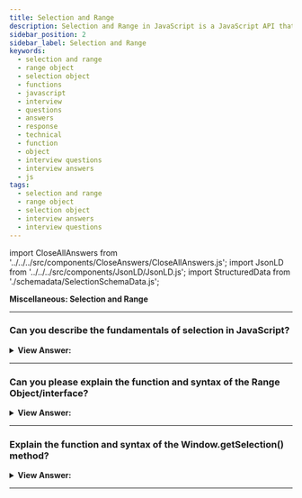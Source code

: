 ```yaml
---
title: Selection and Range
description: Selection and Range in JavaScript is a JavaScript API that allows you to select text in a document. - JavaScript Interview Questions & Answers
sidebar_position: 2
sidebar_label: Selection and Range
keywords:
  - selection and range
  - range object
  - selection object
  - functions
  - javascript
  - interview
  - questions
  - answers
  - response
  - technical
  - function
  - object
  - interview questions
  - interview answers
  - js
tags:
  - selection and range
  - range object
  - selection object
  - interview answers
  - interview questions
---
```


import CloseAllAnswers from '../../../src/components/CloseAnswers/CloseAllAnswers.js';
import JsonLD from '../../../src/components/JsonLD/JsonLD.js';
import StructuredData from './schemadata/SelectionSchemaData.js';

<JsonLD data={StructuredData} />

<head>
  <title>Selection and Range | JavaScript Frontend Phone Interview</title>
</head>

**Miscellaneous: Selection and Range**

<CloseAllAnswers />

---

### Can you describe the fundamentals of selection in JavaScript?

<details>
  <summary><strong>View Answer:</strong></summary>
  <div>
  <div><strong>Interview Response:</strong> JavaScript may access a current selection, select and deselect DOM nodes whole or partially, delete the selected content from the document, and encapsulate it in a tag. Range is the primary selection idea, and it is just a pair of "border points": range start and range end.
    </div>
  </div>
</details>

---

### Can you please explain the function and syntax of the Range Object/interface?

<details>
  <summary><strong>View Answer:</strong></summary>
  <div>
  <div><strong>Interview Response:</strong> The Range interface represents a document fragment that can contain nodes and parts of text nodes. The `Range()` constructor returns a newly created Range object whose start and the end are the global Document object. A Range object gets created without parameters in its initial state. Then we can set the selection boundaries using `range.setStart(node, offset)` and `range.setEnd(node, offset)`. Surprisingly, the first parameter node in both systems can be either a text node or an element node, and the meaning of the second argument is dependent on this.
    </div><br />
  <div><strong className="codeExample">Code Example:</strong><br /><br />

<strong>Syntax: </strong> let range = new Range();<br /><br />

  <div></div>

```html
<p id="p">Hello</p>
<script>
  let range = new Range();
  range.setStart(p.firstChild, 2);
  range.setEnd(p.firstChild, 4);

  // toString of a range returns its content as text
  console.log(range); // ll
</script>
```

  </div>
  </div>
</details>

---

### Explain the function and syntax of the Window.getSelection() method?

<details>
  <summary><strong>View Answer:</strong></summary>
  <div>
  <div><strong>Interview Response:</strong> The `window.getSelection()` method returns a Selection object representing the range of text selected by the user or the caret's current position. The document selection is represented as a Selection object, which may be accessed by `window.getSelection()` or `document.getSelection()`. A selection may contain 0 or more ranges.
    </div><br />
  <div><strong className="codeExample">Code Example:</strong><br /><br />

<strong>Syntax: </strong> let range = new Range()let selection = window.getSelection();<br /><br />

  <div></div>

```html
<p id="p">Select me: <i>italic</i> and <b>bold</b></p>

From <input id="from" disabled /> – To <input id="to" disabled />
<script>
  document.onselectionchange = function () {
    let selection = document.getSelection();

    let { anchorNode, anchorOffset, focusNode, focusOffset } = selection;

    // anchorNode and focusNode are text nodes usually
    from.value = `${anchorNode?.data}, offset ${anchorOffset}`;
    to.value = `${focusNode?.data}, offset ${focusOffset}`;
  };
</script>
```

  </div>
  </div>
</details>

---
